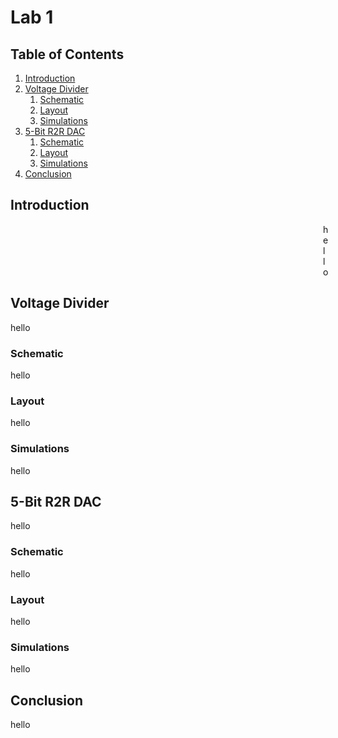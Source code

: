 # Lab 1
## Table of Contents
1. [Introduction](#introduction)
2. [Voltage Divider](#vdiv)
    1. [Schematic](#vdivSchem)
    2. [Layout](#vdivLay)
    3. [Simulations](#vdivSim)
3. [5-Bit R2R DAC](#dac)
    1. [Schematic](#dacSchem)
    2. [Layout](#dacLay)
    3. [Simulations](#dacSim)
4. [Conclusion](#conclusion)
## Introduction <a name="introduction"></a>
<p style="padding-left: 500px">
    hello
</p>

## Voltage Divider <a name="vdiv"></a>
hello
### Schematic <a name="vdivSchem"></a>
hello
### Layout <a name="vdivLay"></a>
hello
### Simulations <a name="vdivSim"></a>
hello
## 5-Bit R2R DAC <a name="dac"></a>
hello
### Schematic <a name="dacSchem"></a>
hello
### Layout <a name="dacLay"></a>
hello
### Simulations <a name="dacSim"></a>
hello
## Conclusion <a name="conclusion"></a>
hello
